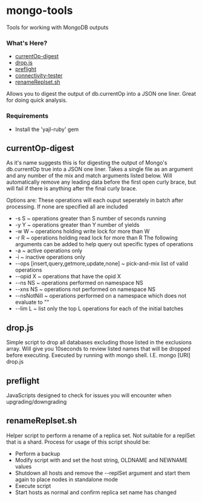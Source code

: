 mongo-tools
===========

Tools for working with MongoDB outputs

### What's Here?
* [currentOp-digest](README.md#currentop-digest)
* [drop.js](README.md#drop.js)
* [preflight](README.md#preflight)
* [connectivity-tester](connectivity-tester/README.md)
* [renameReplset.sh](README.md#renameReplset.sh)

Allows you to digest the output of db.currentOp into a JSON one liner. Great for doing quick analysis.

### Requirements
 - Install the 'yajl-ruby' gem

currentOp-digest
---------------
As it's name suggests this is for digesting the output of Mongo's db.currentOp true into a JSON one liner.
Takes a single file as an argument and any number of the mix and match arguments listed below.
Will automatically remove any leading data before the first open curly brace, but will fail if there is anything after the final curly brace. 

Options are:
These operations will each ouput seperately in batch after processing. If none are specified all are included
* -s S ~ operations greater than S number of seconds running
* -y Y ~ operations greater than Y number of yields 
* -w W ~ operations holding write lock for more than W
* -r R ~ operations holding read lock for more than R
The following arguments can be added to help query out specific types of operations
* -a ~ active operations only
* -i ~ inactive operations only 
* --ops [insert,query,getmore,update,none] ~ pick-and-mix list of valid operations
* --opid X ~ operations that have the opid X
* --ns NS ~ operations performed on namespace NS
* --xns NS ~ operations not performed on namespace NS
* --nsNotNill ~ operations performed on a namespace which does not evaluate to ""
* --lim L ~ list only the top L operations for each of the initial batches

drop.js
---------------
Simple script to drop all databases excluding those listed in the exclusions array.
Will give you 10seconds to review listed names that will be dropped before executing.
Executed by running with mongo shell. I.E. mongo [URI] drop.js

preflight
---------------
JavaScripts designed to check for issues you will encounter when upgrading/downgrading

renameReplset.sh
---------------
Helper script to perform a rename of a replica set. Not suitable for a replSet that is a shard.
Process for usage of this script should be:
* Perform a backup
* Modify script with and set the host string, OLDNAME and NEWNAME values
* Shutdown all hosts and remove the --replSet argument and start them again to place nodes in standalone mode
* Execute script
* Start hosts as normal and confirm replica set name has changed
